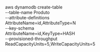 aws dynamodb create-table \
    --table-name Produto \
    --attribute-definitions \
        AttributeName=id,AttributeType=N \
    --key-schema \
        AttributeName=id,KeyType=HASH \
    --provisioned-throughput \
        ReadCapacityUnits=5,WriteCapacityUnits=5
